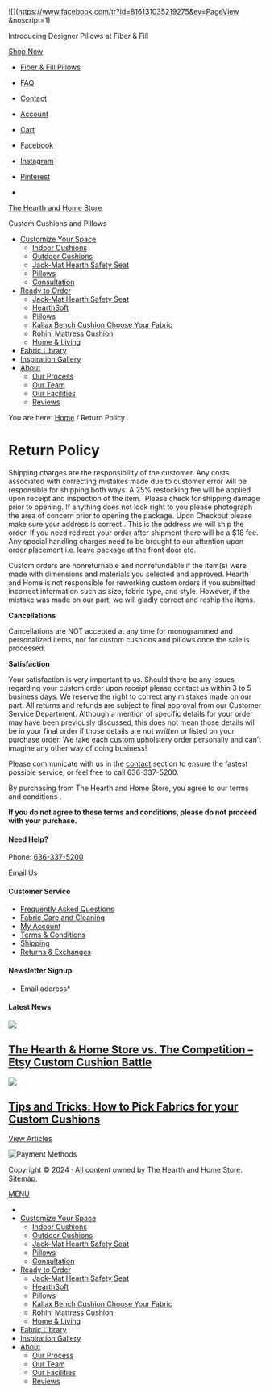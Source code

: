 ![](https://www.facebook.com/tr?id=816131035219275&ev=PageView
&noscript=1)     

     

Introducing Designer Pillows at Fiber & Fill

[Shop Now](https://www.fiberandfill.com/?utm_source=EMAIL&utm_medium=HNHLINK&utm_campaign=SK&utm_id=HNH)

* [Fiber & Fill Pillows](https://www.fiberandfill.com/?utm_source=EMAIL&utm_medium=HNHLINK&utm_campaign=SK&utm_id=HNH)
* [FAQ](https://thehearthandhomestore.com/frequently-asked-questions/)
* [Contact](https://thehearthandhomestore.com/contact/)
* [Account](https://thehearthandhomestore.com/my-account/)
* [Cart](https://thehearthandhomestore.com/cart/)

* [Facebook](https://www.facebook.com/myHearthandHome/)
* [Instagram](https://www.instagram.com/hearthandhomestore/)
* [Pinterest](https://www.pinterest.com/myhearthandhome/)

* 

[The Hearth and Home Store](https://thehearthandhomestore.com/)

Custom Cushions and Pillows

* [Customize Your Space](https://thehearthandhomestore.com/customize-your-space/)
    * [Indoor Cushions](https://thehearthandhomestore.com/customize-your-space/custom-indoor-cushions/)
    * [Outdoor Cushions](https://thehearthandhomestore.com/customize-your-space/custom-outdoor-cushions/)
    * [Jack-Mat Hearth Safety Seat](https://thehearthandhomestore.com/shop/ready-to-order/jack-mat-hearth-cushion/jack-mat/)
    * [Pillows](https://thehearthandhomestore.com/customize-your-space/custom-pillows/)
    * [Consultation](https://thehearthandhomestore.com/customize-your-space/consultation/)
* [Ready to Order](https://thehearthandhomestore.com/product-category/ready-to-order/)
    * [Jack-Mat Hearth Safety Seat](https://thehearthandhomestore.com/shop/ready-to-order/jack-mat-hearth-cushion/jack-mat/)
    * [HearthSoft](https://thehearthandhomestore.com/shop/custom-orders/orders-in-progress/hearthsoft/)
    * [Pillows](https://www.fiberandfill.com/?utm_source=EMAIL&utm_medium=HNHLINK&utm_campaign=SK&utm_id=HNH)
    * [Kallax Bench Cushion Choose Your Fabric](https://thehearthandhomestore.com/shop/ready-to-order/kallax-bench-cushion/kallax-bench-cushion/)
    * [Rohini Mattress Cushion](https://thehearthandhomestore.com/shop/custom-orders/orders-in-progress/rohini-mattress-cushion/)
    * [Home & Living](https://thehearthandhomestore.com/product-category/ready-to-order/home-living/)
* [Fabric Library](https://thehearthandhomestore.com/fabric-library/)
* [Inspiration Gallery](https://thehearthandhomestore.com/about/inspiration-gallery/)
* [About](https://thehearthandhomestore.com/about/)
    * [Our Process](https://thehearthandhomestore.com/about/our-process/)
    * [Our Team](https://thehearthandhomestore.com/about/our-team/)
    * [Our Facilities](https://thehearthandhomestore.com/about/our-facilities/)
    * [Reviews](https://thehearthandhomestore.com/about/reviews/)

You are here: [Home](https://thehearthandhomestore.com/) / Return Policy

Return Policy
=============

Shipping charges are the responsibility of the customer. Any costs associated with correcting mistakes made due to customer error will be responsible for shipping both ways. A 25% restocking fee will be applied upon receipt and inspection of the item.  Please check for shipping damage prior to opening. If anything does not look right to you please photograph the area of concern prior to opening the package. Upon Checkout please make sure your address is correct . This is the address we will ship the order. If you need redirect your order after shipment there will be a $18 fee. Any special handling charges need to be brought to our attention upon order placement i.e. leave package at the front door etc.

Custom orders are nonreturnable and nonrefundable if the item(s) were made with dimensions and materials you selected and approved. Hearth and Home is not responsible for reworking custom orders if you submitted incorrect information such as size, fabric type, and style. However, if the mistake was made on our part, we will gladly correct and reship the items.

**Cancellations**

Cancellations are NOT accepted at any time for monogrammed and personalized items, nor for custom cushions and pillows once the sale is processed.

**Satisfaction**

Your satisfaction is very important to us. Should there be any issues regarding your custom order upon receipt please contact us within 3 to 5 business days. We reserve the right to correct any mistakes made on our part. All returns and refunds are subject to final approval from our Customer Service Department. Although a mention of specific details for your order may have been previously discussed, this does not mean those details will be in your final order if those details are not _written_ or listed on your purchase order. We take each custom upholstery order personally and can’t imagine any other way of doing business!

Please communicate with us in the [contact](https://thehearthandhomestore.com/contact/) section to ensure the fastest possible service, or feel free to call 636-337-5200.

By purchasing from The Hearth and Home Store, you agree to our terms and conditions .

**If you do not agree to these terms and conditions, please do not** **proceed with your purchase.**

#### Need Help?

Phone: [636-337-5200](tel:1-636-337-5200)

[Email Us](https://thehearthandhomestore.com/contact/)

#### Customer Service

* [Frequently Asked Questions](https://thehearthandhomestore.com/frequently-asked-questions/)
* [Fabric Care and Cleaning](https://thehearthandhomestore.com/fabric-care-cleaning/)
* [My Account](https://thehearthandhomestore.com/my-account/)
* [Terms & Conditions](https://thehearthandhomestore.com/termsconditions/)
* [Shipping](https://thehearthandhomestore.com/shipping/)
* [Returns & Exchanges](https://thehearthandhomestore.com/return-policy/)

#### Newsletter Signup

            

* Email address\*
    

       

#### Latest News

[![](https://thehearthandhomestore.com/wp-content/uploads/2024/04/cushions-150x150.jpg)](https://thehearthandhomestore.com/2024/04/the-hearth-home-store-vs-the-competition-etsy-custom-cushion-battle/)

[The Hearth & Home Store vs. The Competition – Etsy Custom Cushion Battle](https://thehearthandhomestore.com/2024/04/the-hearth-home-store-vs-the-competition-etsy-custom-cushion-battle/)
------------------------------------------------------------------------------------------------------------------------------------------------------------------------------------------

[![](https://thehearthandhomestore.com/wp-content/uploads/2024/02/sinhtruong_overhead_photo_of_a_designer_selecting_fabric_from_a_c5440725-b67b-474c-9497-fdfa0635c37e-150x150.png)](https://thehearthandhomestore.com/2024/02/tips-and-tricks-how-to-pick-fabrics-for-your-custom-cushions/)

[Tips and Tricks: How to Pick Fabrics for your Custom Cushions](https://thehearthandhomestore.com/2024/02/tips-and-tricks-how-to-pick-fabrics-for-your-custom-cushions/)
------------------------------------------------------------------------------------------------------------------------------------------------------------------------

[View Articles](https://thehearthandhomestore.com/blog/)

![Payment Methods](/wp-content/uploads/2017/01/credit-card-logos.png)

  

Copyright © 2024 · All content owned by The Hearth and Home Store.  
[Sitemap](https://thehearthandhomestore.com/sitemap/).

[MENU](https://thehearthandhomestore.com/)

* 
* [Customize Your Space](https://thehearthandhomestore.com/customize-your-space/)
    * [Indoor Cushions](https://thehearthandhomestore.com/customize-your-space/custom-indoor-cushions/)
    * [Outdoor Cushions](https://thehearthandhomestore.com/customize-your-space/custom-outdoor-cushions/)
    * [Jack-Mat Hearth Safety Seat](https://thehearthandhomestore.com/shop/ready-to-order/jack-mat-hearth-cushion/jack-mat/)
    * [Pillows](https://thehearthandhomestore.com/customize-your-space/custom-pillows/)
    * [Consultation](https://thehearthandhomestore.com/customize-your-space/consultation/)
* [Ready to Order](https://thehearthandhomestore.com/product-category/ready-to-order/)
    * [Jack-Mat Hearth Safety Seat](https://thehearthandhomestore.com/shop/ready-to-order/jack-mat-hearth-cushion/jack-mat/)
    * [HearthSoft](https://thehearthandhomestore.com/shop/custom-orders/orders-in-progress/hearthsoft/)
    * [Pillows](https://www.fiberandfill.com/?utm_source=EMAIL&utm_medium=HNHLINK&utm_campaign=SK&utm_id=HNH)
    * [Kallax Bench Cushion Choose Your Fabric](https://thehearthandhomestore.com/shop/ready-to-order/kallax-bench-cushion/kallax-bench-cushion/)
    * [Rohini Mattress Cushion](https://thehearthandhomestore.com/shop/custom-orders/orders-in-progress/rohini-mattress-cushion/)
    * [Home & Living](https://thehearthandhomestore.com/product-category/ready-to-order/home-living/)
* [Fabric Library](https://thehearthandhomestore.com/fabric-library/)
* [Inspiration Gallery](https://thehearthandhomestore.com/about/inspiration-gallery/)
* [About](https://thehearthandhomestore.com/about/)
    * [Our Process](https://thehearthandhomestore.com/about/our-process/)
    * [Our Team](https://thehearthandhomestore.com/about/our-team/)
    * [Our Facilities](https://thehearthandhomestore.com/about/our-facilities/)
    * [Reviews](https://thehearthandhomestore.com/about/reviews/)